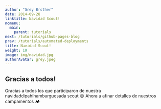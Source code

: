 ```yaml
---
author: "Grey Brother"
date: 2014-09-28
linktitle: Navidad Scout!
nomenu:
  main:
    parent: tutorials
next: /tutorials/github-pages-blog
prev: /tutorials/automated-deployments
title: Navidad Scout!
weight: 10
image: img/navidad.jpg
authorAvatar: grey.jpeg
---
```



## Gracias a todos!

Gracias a todos los que participaron de nuestra navidaddipahihamburguesada scout 😊 
Ahora a afinar detalles de nuestros campamentos 🏕